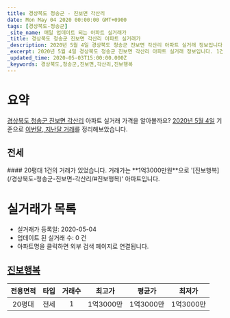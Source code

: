```yaml
---
title: 경상북도 청송군 - 진보면 각산리
date: Mon May 04 2020 00:00:00 GMT+0900
tags: [경상북도-청송군]
_site_name: 매일 업데이트 되는 아파트 실거래가
_title: 경상북도 청송군 진보면 각산리 아파트 실거래가
_description: 2020년 5월 4일 경상북도 청송군 진보면 각산리 아파트 실거래 정보입니다. 1건 아파트 정보가 있습니다.
_excerpt: 2020년 5월 4일 경상북도 청송군 진보면 각산리 아파트 실거래 정보입니다. 1건 아파트 정보가 있습니다.
_updated_time: 2020-05-03T15:00:00.000Z
_keywords: 경상북도,청송군,진보면,각산리,진보행복
---
```





# 요약
<ins>경상북도 청송군 진보면 각산리</ins> 아파트 실거래 가격을 알아볼까요? <ins>2020년 5월 4일</ins> 기준으로 <ins>이번달, 지난달 거래</ins>를 정리해보았습니다.

## 전세
<div class="container">
<div class="twelve columns" markdown="1">
#### 20평대
1건의 거래가 있었습니다. 거래가는 **1억3000만원**으로 '[진보행복](/경상북도-청송군-진보면-각산리/#진보행복)' 아파트입니다.
</div>
</div>



# 실거래가 목록
- 실거래가 등록일: 2020-05-04
- 업데이트 된 실거래 수: 0 건
- 아파트명을 클릭하면 외부 검색 페이지로 연결됩니다.

## [진보행복](#진보행복)

|전용면적|타입|거래수|최고가|평균가|최저가|
|:---:|:---:|:---:|:---:|:---:|:---:|
|20평대|<span class="deal-type-2">전세</span>|1|1억3000만|1억3000만|1억3000만|

<br/>



